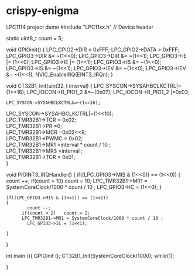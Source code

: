 # crispy-enigma
LPC1114 project demo
#include "LPC11xx.h"                    // Device header

static uint8_t count = 5;

void GPIOinit()
{
	LPC_GPIO2->DIR = 0xFFF;
	LPC_GPIO2->DATA = 0xFFF;
	LPC_GPIO3->DIR &= ~(1<<0);
	LPC_GPIO3->DIR &= ~(1<<1);
	LPC_GPIO3->IE |= (1<<0);
  LPC_GPIO3->IE |= (1<<1);
	LPC_GPIO3->IS &= ~(1<<0);
	LPC_GPIO3->IS &= ~(1<<1);
	LPC_GPIO3->IEV &= ~(1<<0);
	LPC_GPIO3->IEV &= ~(1<<1);
	NVIC_EnableIRQ(EINT3_IRQn);
}

void CT32B1_Init(uint32_t interval)
{
	LPC_SYSCON->SYSAHBCLKCTRL|=(1<<16);
	LPC_IOCON->R_PIO1_2 &=~(0x07);
	LPC_IOCON->R_PIO1_2 |=0x03;   

	LPC_SYSCON->SYSAHBCLKCTRL&=~(1<<16);  

  LPC_SYSCON->SYSAHBCLKCTRL|=(1<<10);  
  LPC_TMR32B1->TCR = 0x02;          
	LPC_TMR32B1->PR =0;              
  LPC_TMR32B1->MCR =0x02<<9;         
  LPC_TMR32B1->PWMC = 0x02;             
	LPC_TMR32B1->MR1 =interval * count / 10 ;        
	LPC_TMR32B1->MR3 =interval ;           
	LPC_TMR32B1->TCR = 0x01;               
}

void PIOINT3_IRQHandler()
{
	if((LPC_GPIO3->MIS & (1<<0)) == (1<<0))
	{		
			count ++;
		  if(count > 10)   count = 10;
		  LPC_TMR32B1->MR1 = SystemCoreClock/1000 * count / 10 ;
			LPC_GPIO3->IC = (1<<0);
	}	

	if((LPC_GPIO3->MIS & (1<<1)) == (1<<1))
	{
			count --;
		  if(count < 2)   count = 2;
		  LPC_TMR32B1->MR1 = SystemCoreClock/1000 * count / 10 ;
			LPC_GPIO3->IC = (1<<1);
		
	}
	
}


int main (){
  GPIOinit ();
  CT32B1_Init(SystemCoreClock/1000);
	while(1);
	



}
